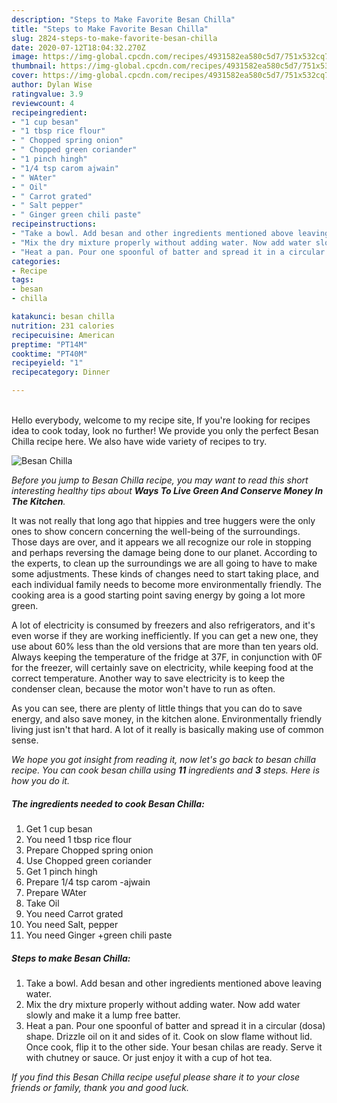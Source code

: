 ```yaml
---
description: "Steps to Make Favorite Besan Chilla"
title: "Steps to Make Favorite Besan Chilla"
slug: 2824-steps-to-make-favorite-besan-chilla
date: 2020-07-12T18:04:32.270Z
image: https://img-global.cpcdn.com/recipes/4931582ea580c5d7/751x532cq70/besan-chilla-recipe-main-photo.jpg
thumbnail: https://img-global.cpcdn.com/recipes/4931582ea580c5d7/751x532cq70/besan-chilla-recipe-main-photo.jpg
cover: https://img-global.cpcdn.com/recipes/4931582ea580c5d7/751x532cq70/besan-chilla-recipe-main-photo.jpg
author: Dylan Wise
ratingvalue: 3.9
reviewcount: 4
recipeingredient:
- "1 cup besan"
- "1 tbsp rice flour"
- " Chopped spring onion"
- " Chopped green coriander"
- "1 pinch hingh"
- "1/4 tsp carom ajwain"
- " WAter"
- " Oil"
- " Carrot grated"
- " Salt pepper"
- " Ginger green chili paste"
recipeinstructions:
- "Take a bowl. Add besan and other ingredients mentioned above leaving water."
- "Mix the dry mixture properly without adding water. Now add water slowly and make it a lump free batter."
- "Heat a pan. Pour one spoonful of batter and spread it in a circular (dosa) shape. Drizzle oil on it and sides of it. Cook on slow flame without lid. Once cook, flip it to the other side. Your besan chilas are ready. Serve it with chutney or sauce. Or just enjoy it with a cup of hot tea."
categories:
- Recipe
tags:
- besan
- chilla

katakunci: besan chilla 
nutrition: 231 calories
recipecuisine: American
preptime: "PT14M"
cooktime: "PT40M"
recipeyield: "1"
recipecategory: Dinner

---
```

<br>
Hello everybody, welcome to my recipe site, If you're looking for recipes idea to cook today, look no further! We provide you only the perfect Besan Chilla recipe here. We also have wide variety of recipes to try.
<br>


![Besan Chilla](https://img-global.cpcdn.com/recipes/4931582ea580c5d7/751x532cq70/besan-chilla-recipe-main-photo.jpg)

<i>Before you jump to Besan Chilla recipe, you may want to read this short interesting healthy tips about 
<strong>Ways To Live Green And Conserve Money In The Kitchen</strong>.</i>
</br>

It was not really that long ago that hippies and tree huggers were the only ones to show concern concerning the well-being of the surroundings. Those days are over, and it appears we all recognize our role in stopping and perhaps reversing the damage being done to our planet. According to the experts, to clean up the surroundings we are all going to have to make some adjustments. These kinds of changes need to start taking place, and each individual family needs to become more environmentally friendly. The cooking area is a good starting point saving energy by going a lot more green.

A lot of electricity is consumed by freezers and also refrigerators, and it's even worse if they are working inefficiently. If you can get a new one, they use about 60% less than the old versions that are more than ten years old. Always keeping the temperature of the fridge at 37F, in conjunction with 0F for the freezer, will certainly save on electricity, while keeping food at the correct temperature. Another way to save electricity is to keep the condenser clean, because the motor won't have to run as often.

As you can see, there are plenty of little things that you can do to save energy, and also save money, in the kitchen alone. Environmentally friendly living just isn't that hard. A lot of it really is basically making use of common sense.


<i>We hope you got insight from reading it, now let's go back to besan chilla recipe. You can cook besan chilla using <strong>11</strong> ingredients and <strong>3</strong> steps. Here is how you do it.
</i>

##### The ingredients needed to cook Besan Chilla:

1. Get 1 cup besan
1. You need 1 tbsp rice flour
1. Prepare  Chopped spring onion
1. Use  Chopped green coriander
1. Get 1 pinch hingh
1. Prepare 1/4 tsp carom -ajwain
1. Prepare  WAter
1. Take  Oil
1. You need  Carrot grated
1. You need  Salt, pepper
1. You need  Ginger +green chili paste


##### Steps to make Besan Chilla:

1. Take a bowl. Add besan and other ingredients mentioned above leaving water.
1. Mix the dry mixture properly without adding water. Now add water slowly and make it a lump free batter.
1. Heat a pan. Pour one spoonful of batter and spread it in a circular (dosa) shape. Drizzle oil on it and sides of it. Cook on slow flame without lid. Once cook, flip it to the other side. Your besan chilas are ready. Serve it with chutney or sauce. Or just enjoy it with a cup of hot tea.


<i>If you find this Besan Chilla recipe useful please share it to your close friends or family, thank you and good luck.</i>
